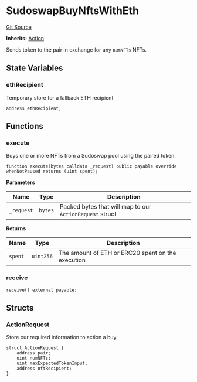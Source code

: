 # SudoswapBuyNftsWithEth
[Git Source](https://github.com/FloorDAO/floor-v2/blob/445b96358cc205e432e359914c1681c0f44048b0/src/contracts/actions/sudoswap/BuyNftsWithEth.sol)

**Inherits:**
[Action](/src/contracts/actions/Action.sol/contract.Action.md)

Sends token to the pair in exchange for any `numNFTs` NFTs.


## State Variables
### ethRecipient
Temporary store for a fallback ETH recipient


```solidity
address ethRecipient;
```


## Functions
### execute

Buys one or more NFTs from a Sudoswap pool using the paired token.


```solidity
function execute(bytes calldata _request) public payable override whenNotPaused returns (uint spent);
```
**Parameters**

|Name|Type|Description|
|----|----|-----------|
|`_request`|`bytes`|Packed bytes that will map to our `ActionRequest` struct|

**Returns**

|Name|Type|Description|
|----|----|-----------|
|`spent`|`uint256`|The amount of ETH or ERC20 spent on the execution|


### receive


```solidity
receive() external payable;
```

## Structs
### ActionRequest
Store our required information to action a buy.


```solidity
struct ActionRequest {
    address pair;
    uint numNFTs;
    uint maxExpectedTokenInput;
    address nftRecipient;
}
```

